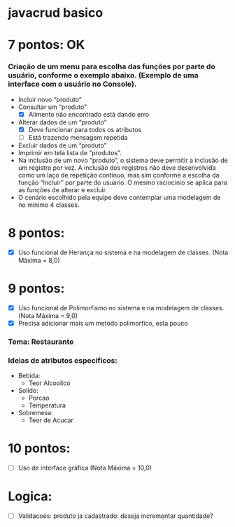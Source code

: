 # javacrud basico

# 7 pontos: OK
### Criação de um menu para escolha das funções por parte do usuário, conforme o exemplo abaixo. (Exemplo de uma interface com o usuário no Console).
- Incluir novo “produto”
- Consultar um “produto”
    - [X] Alimento não encontrado está dando erro
- Alterar dados de um “produto”
    - [X] Deve funcionar para todos os atributos
    - [ ] Está trazendo mensagem repetida
- Excluir dados de um “produto”
- Imprimir em tela lista de “produtos”.
- Na inclusão de um novo “produto”, o sistema deve permitir a inclusão de um registro por vez. A inclusão dos registros não deve desenvolvida como um laço de repetição contínuo, mas sim conforme a escolha da função “Incluir” por parte do usuário. O mesmo raciocínio se aplica para as funções de alterar e excluir.
- O cenário escolhido pela equipe deve contemplar uma modelagem de no mínimo 4 classes. 

# 8 pontos:
- [X] Uso funcional de Herança no sistema e na modelagem de classes. (Nota Máxima = 8,0)

# 9 pontos:
- [X] Uso funcional de Polimorfismo no sistema e na modelagem de classes. (Nota Máxima = 9,0)
- [X]  Precisa adicionar mais um metodo polimorfico, esta pouco
      
### Tema: Restaurante
### Ideias de atributos especificos:
- Bebida:
  - Teor Alcoolico
- Solido:
  - Porcao
  - Temperatura
- Sobremesa:
  - Teor de Acucar

# 10 pontos:
- [ ] Uso de interface gráfica (Nota Máxima = 10,0)

# Logica:
- [ ] Validacoes: produto ja cadastrado: deseja incrementar quantidade?
